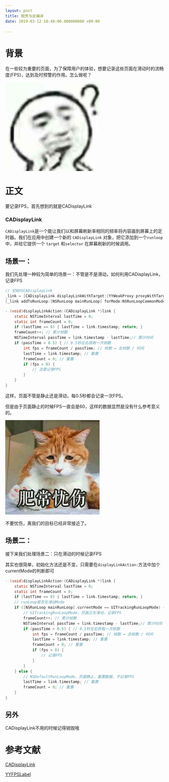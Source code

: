 ```yaml
---
layout: post
title: 脱壳与反编译
date: 2019-03-12 18:49:00.000000000 +09:00

---
```


# 背景

在一些较为重要的页面，为了保障用户的体验，想要记录这些页面在滑动时的流畅度(FPS)，达到及时预警的作用。怎么做呢？

![页面滑动时FPS记录](https://github.com/JasonMR7/JasonMR7.github.io/raw/master/assets/images/表情包/疑问.jpeg)



# 正文

要记录FPS，首先想到的就是CADisplayLink

### CADisplayLink

`CADisplayLink`是一个能让我们以和屏幕刷新率相同的频率将内容画到屏幕上的定时器。我们在应用中创建一个新的 `CADisplayLink` 对象，把它添加到一个`runloop`中，并给它提供一个 `target` 和`selector` 在屏幕刷新的时候调用。



## 场景一：

我们先处理一种较为简单的场景一：不管是不是滑动，如何利用CADisplayLink，记录FPS

```objective-c
// 初始化CADisplayLink
_link = [CADisplayLink displayLinkWithTarget:[YYWeakProxy proxyWithTarget:self] selector:@selector(displayLinkAction:)];
[_link addToRunLoop:[NSRunLoop mainRunLoop] forMode:NSRunLoopCommonModes];
```

```objective-c
- (void)displayLinkAction:(CADisplayLink *)link {
    static NSTimeInterval lastTime = 0;
    static int frameCount = 0;
    if (lastTime == 0) { lastTime = link.timestamp; return; }
    frameCount++; // 累计帧数
    NSTimeInterval passTime = link.timestamp - lastTime;// 累计时间
    if (passTime > 0.5) { // 0.5秒左右获取一次帧数
        int fps = frameCount / passTime; // 帧数 = 总帧数 / 时间
        lastTime = link.timestamp; // 重置
        frameCount = 0; // 重置
        if (fps > 0) {
            // 这里记录FPS
        }
    }
}
```

这样，页面不管是静止还是滑动，每0.5秒都会记录一次FPS。

但是由于页面静止的时候FPS一直会是60，这样的数据显然是没有什么参考意义的。

![页面滑动时FPS记录](https://github.com/JasonMR7/JasonMR7.github.io/raw/master/assets/images/表情包/肥肠忧伤.jpg)

不要忧伤，离我们的目标已经非常接近了。



## 场景二：

接下来我们处理场景二：只在滑动的时候记录FPS

其实也很简单，初始化方法还是不变，只需要在`displayLinkAction:`方法中加个currentMode的判断即可

```objective-c
- (void)displayLinkAction:(CADisplayLink *)link {
    static NSTimeInterval lastTime = 0;
    static int frameCount = 0;
    if (lastTime == 0) { lastTime = link.timestamp; return; }
    // runLoop是否在滑动Mode
    if ([NSRunLoop mainRunLoop].currentMode == UITrackingRunLoopMode) {
        // UITrackingRunLoopMode，页面正在滑动，记录FPS
        frameCount++; // 累计帧数
        NSTimeInterval passTime = link.timestamp - lastTime;// 累计时间
        if (passTime > 0.5) { // 0.5秒左右获取一次帧数
            int fps = frameCount / passTime; // 帧数 = 总帧数 / 时间
            lastTime = link.timestamp; // 重置
            frameCount = 0; // 重置
            if (fps > 0) {
                // 记录FPS
            }
        }
    } else {
        // NSDefaultRunLoopMode，页面静止，重置数据，不记录FPS
        lastTime = link.timestamp; // 重置
        frameCount = 0; // 重置
    }
}
```



## 另外

CADisplayLink不用的时候记得销毁哦



# 参考文献

[CADisplayLink](https://www.jianshu.com/p/c35a81c3b9eb)

[YYFPSLabel](https://github.com/yehot/YYFPSLabel)